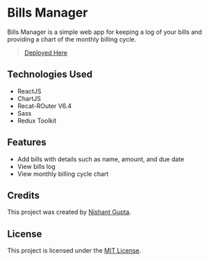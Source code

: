 
# Bills Manager

Bills Manager is a simple web app for keeping a log of your bills and providing a chart of the monthly billing cycle.

> [Deployed Here](https://billsmanager-ng.vercel.app/)

## Technologies Used

- ReactJS
- ChartJS
- Recat-ROuter V6.4
- Sass
- Redux Toolkit


## Features

- Add bills with details such as name, amount, and due date
- View bills log
- View monthly billing cycle chart

## Credits

This project was created by [Nishant Gupta](https://github.com/NishantEC).

## License

This project is licensed under the [MIT License](https://opensource.org/licenses/MIT).
